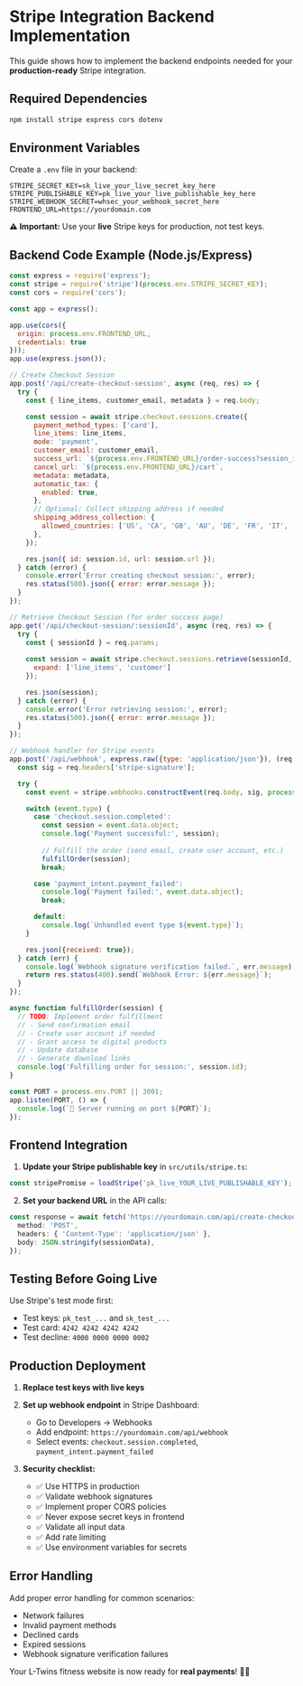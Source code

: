 # Stripe Integration Backend Implementation

This guide shows how to implement the backend endpoints needed for your **production-ready** Stripe integration.

## Required Dependencies

```bash
npm install stripe express cors dotenv
```

## Environment Variables

Create a `.env` file in your backend:

```env
STRIPE_SECRET_KEY=sk_live_your_live_secret_key_here
STRIPE_PUBLISHABLE_KEY=pk_live_your_live_publishable_key_here
STRIPE_WEBHOOK_SECRET=whsec_your_webhook_secret_here
FRONTEND_URL=https://yourdomain.com
```

**⚠️ Important:** Use your **live** Stripe keys for production, not test keys.

## Backend Code Example (Node.js/Express)

```javascript
const express = require('express');
const stripe = require('stripe')(process.env.STRIPE_SECRET_KEY);
const cors = require('cors');

const app = express();

app.use(cors({
  origin: process.env.FRONTEND_URL,
  credentials: true
}));
app.use(express.json());

// Create Checkout Session
app.post('/api/create-checkout-session', async (req, res) => {
  try {
    const { line_items, customer_email, metadata } = req.body;

    const session = await stripe.checkout.sessions.create({
      payment_method_types: ['card'],
      line_items: line_items,
      mode: 'payment',
      customer_email: customer_email,
      success_url: `${process.env.FRONTEND_URL}/order-success?session_id={CHECKOUT_SESSION_ID}`,
      cancel_url: `${process.env.FRONTEND_URL}/cart`,
      metadata: metadata,
      automatic_tax: {
        enabled: true,
      },
      // Optional: Collect shipping address if needed
      shipping_address_collection: {
        allowed_countries: ['US', 'CA', 'GB', 'AU', 'DE', 'FR', 'IT', 'ES'],
      },
    });

    res.json({ id: session.id, url: session.url });
  } catch (error) {
    console.error('Error creating checkout session:', error);
    res.status(500).json({ error: error.message });
  }
});

// Retrieve Checkout Session (for order success page)
app.get('/api/checkout-session/:sessionId', async (req, res) => {
  try {
    const { sessionId } = req.params;
    
    const session = await stripe.checkout.sessions.retrieve(sessionId, {
      expand: ['line_items', 'customer']
    });

    res.json(session);
  } catch (error) {
    console.error('Error retrieving session:', error);
    res.status(500).json({ error: error.message });
  }
});

// Webhook handler for Stripe events
app.post('/api/webhook', express.raw({type: 'application/json'}), (req, res) => {
  const sig = req.headers['stripe-signature'];

  try {
    const event = stripe.webhooks.constructEvent(req.body, sig, process.env.STRIPE_WEBHOOK_SECRET);

    switch (event.type) {
      case 'checkout.session.completed':
        const session = event.data.object;
        console.log('Payment successful:', session);
        
        // Fulfill the order (send email, create user account, etc.)
        fulfillOrder(session);
        break;

      case 'payment_intent.payment_failed':
        console.log('Payment failed:', event.data.object);
        break;

      default:
        console.log(`Unhandled event type ${event.type}`);
    }

    res.json({received: true});
  } catch (err) {
    console.log(`Webhook signature verification failed.`, err.message);
    return res.status(400).send(`Webhook Error: ${err.message}`);
  }
});

async function fulfillOrder(session) {
  // TODO: Implement order fulfillment
  // - Send confirmation email
  // - Create user account if needed
  // - Grant access to digital products
  // - Update database
  // - Generate download links
  console.log('Fulfilling order for session:', session.id);
}

const PORT = process.env.PORT || 3001;
app.listen(PORT, () => {
  console.log(`🚀 Server running on port ${PORT}`);
});
```

## Frontend Integration

1. **Update your Stripe publishable key** in `src/utils/stripe.ts`:
```typescript
const stripePromise = loadStripe('pk_live_YOUR_LIVE_PUBLISHABLE_KEY');
```

2. **Set your backend URL** in the API calls:
```typescript
const response = await fetch('https://yourdomain.com/api/create-checkout-session', {
  method: 'POST',
  headers: { 'Content-Type': 'application/json' },
  body: JSON.stringify(sessionData),
});
```

## Testing Before Going Live

Use Stripe's test mode first:
- Test keys: `pk_test_...` and `sk_test_...`
- Test card: `4242 4242 4242 4242`
- Test decline: `4000 0000 0000 0002`

## Production Deployment

1. **Replace test keys with live keys**
2. **Set up webhook endpoint** in Stripe Dashboard:
   - Go to Developers → Webhooks
   - Add endpoint: `https://yourdomain.com/api/webhook`
   - Select events: `checkout.session.completed`, `payment_intent.payment_failed`

3. **Security checklist:**
   - ✅ Use HTTPS in production
   - ✅ Validate webhook signatures
   - ✅ Implement proper CORS policies
   - ✅ Never expose secret keys in frontend
   - ✅ Validate all input data
   - ✅ Add rate limiting
   - ✅ Use environment variables for secrets

## Error Handling

Add proper error handling for common scenarios:
- Network failures
- Invalid payment methods
- Declined cards
- Expired sessions
- Webhook signature verification failures

Your L-Twins fitness website is now ready for **real payments**! 🚀💪 